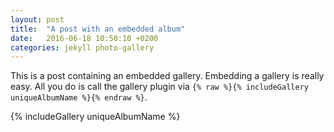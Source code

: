 ```yaml
---
layout: post
title:  "A post with an embedded album"
date:   2016-06-18 10:50:10 +0200
categories: jekyll photo-gallery
---
```



This is a post containing an embedded gallery. Embedding a gallery is really easy. All you do is call the gallery plugin via 
`{% raw %}{% includeGallery uniqueAlbumName %}{% endraw %}`.

{% includeGallery uniqueAlbumName %}